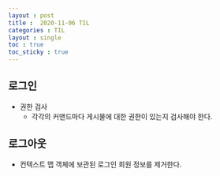 ```yaml
---
layout : post
title :  2020-11-06 TIL
categories : TIL
layout : single
toc : true 
toc_sticky : true
---
```


## 로그인
- 권한 검사
    - 각각의 커맨드마다 게시물에 대한 권한이 있는지 검사해야 한다.

## 로그아웃
- 컨텍스트 맵 객체에 보관된 로그인 회원 정보를 제거한다.
